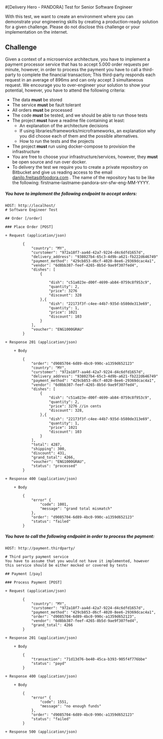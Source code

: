 
#[Delivery Hero - PANDORA] Test for Senior Software Engineer

With this test, we want to create an environment where you can demonstrate your engineering skills by creating a production-ready solution for a given challenge.  Please do not disclose this challenge or your implementation on the internet.

## Challenge
Given a context of a microservice architecture, you have to implement a payment processor service that has to accept  5.000 order requests per minute, however, in order to process the payment you have to call a third-party to complete the financial transaction; This third-party responds each request in an average of 896ms and can only accept 3 simultaneous request. We encourage you to over-engineer your solution to show your potential, however, you have to attend the following criteria:

* The data **must** be stored
* The service **must** be fault tolerant
* All orders **must** be processed
* The code **must** be tested, and we should be able to run those tests
* The project **must** have a readme file containing at least:
	- An explanation of the architecture decisions
	- If using libraries/frameworks/microframeworks, an explanation why you did choose each of them and the possible alternatives.
	- How to run the tests and the projects
* The project **must** run using docker-compose to provision the infrastructure
* You are free to choose your infrastructure/services, however, they **must** be open source and run over docker.
* To delivery the test we require you to create a private repository on Bitbucket and give us reading access to the email danilo.freitas@foodora.com . The name of the repository has to be like the following: firstname-lastname-pandora-snr-sfw-eng-MM-YYYY.


##### You have to implement the following endpoint to accept orders:

```
HOST: http://localhost/
# Software Engineer Test

## Order [/order]

### Place Order [POST]

+ Request (application/json)

        {
            "country": "MY",
            "curstomer": "972a18f7-aa4d-42a7-9224-d4c6dfd1657d",
            "delivery_address": "938027b4-65c3-4d9b-a621-fb222d646749"
            "payment_method": "429cb853-d6cf-4020-8ee6-29369dcac4a1",
            "vendor": "6d8bb387-feef-4265-8b5d-9ae9f307fed4",
            "dishes": [
                {
                    
                    "dish": "c51a023e-d00f-4699-ab84-0759c8f953c9",
                    "quantity": 2,
                    "price": 3276
                    "discount": 328
                },{
                    "dish": "22173f3f-c4ee-44b7-935d-b580de313e69",
                    "quantity": 1,
                    "price": 1021
                    "discount": 103
                }
            ],
            "voucher": "ENG1000GRAU"
        }

+ Response 201 (application/json)

    + Body

        {
            "order": "d9085704-6d89-4bc0-990c-a1359d652123"
            "country": "MY",
            "curstomer": "972a18f7-aa4d-42a7-9224-d4c6dfd1657d",
            "delivery_address": "938027b4-65c3-4d9b-a621-fb222d646749"
            "payment_method": "429cb853-d6cf-4020-8ee6-29369dcac4a1",
            "vendor": "6d8bb387-feef-4265-8b5d-9ae9f307fed4",
            "dishes": [
                {
                    "dish": "c51a023e-d00f-4699-ab84-0759c8f953c9",
                    "quantity": 2,
                    "price": 3276 //in cents
                    "discount": 328,
                },{
                    "dish": "22173f3f-c4ee-44b7-935d-b580de313e69",
                    "quantity": 1,
                    "price": 1021
                    "discount": 103
                }
            ],
            "total": 4287,
            "shipping": 300,
            "discount": 431,
            "grand_total": 4266,
            "voucher": "ENG1000GRAU",
            "status": "processed"
        }
        
+ Response 400 (application/json)

    + Body

        {
            "error" {
                "code": 1001,
                "message": "grand total mismatch"
            },
            "order": "d9085704-6d89-4bc0-990c-a1359d652123"
            "status": "failed"
        }
```

##### You have to call the following endpoint in order to process the payment:

```
HOST: http://payment.thirdparty/

# Third party payment service
You have to assume that you would not have it implemented, however this service should be either mocked or covered by tests

## Payment [/pay]

### Process Payment [POST]

+ Request (application/json)

        {
            "country": "MY",
            "curstomer": "972a18f7-aa4d-42a7-9224-d4c6dfd1657d",
            "payment_method": "429cb853-d6cf-4020-8ee6-29369dcac4a1",
            "order": "d9085704-6d89-4bc0-990c-a1359d652123",
            "vendor": "6d8bb387-feef-4265-8b5d-9ae9f307fed4",
            "grand_total": 4266
        }

+ Response 201 (application/json)

    + Body

        {
            "transaction": "71d13d76-be40-45ca-b393-905f4f776bbe"
            "status": "payd"
        }
        
+ Response 400 (application/json)

    + Body

        {
            "error" {
                "code": 1551,
                "message": "no enough funds"
            },
            "order": "d9085704-6d89-4bc0-990c-a1359d652123"
            "status": "failed"
        }

+ Response 500 (application/json)
```
